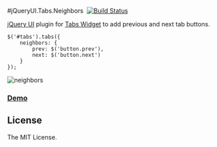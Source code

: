 #jQueryUI.Tabs.Neighbors &nbsp;[![Build Status](https://travis-ci.org/asleepwalker/jquery-ui.tabs.neighbors.svg?branch=master)](https://travis-ci.org/asleepwalker/jquery-ui.tabs.neighbors)

[jQuery UI](http://jqueryui.com/) plugin for [Tabs Widget](http://jqueryui.com/tabs/) to add previous and next tab buttons.

```
$('#tabs').tabs({
	neighbors: {
		prev: $('button.prev'),
		next: $('button.next')
	}
});
```

![neighbors](https://cloud.githubusercontent.com/assets/5080313/9653688/fed058b2-522d-11e5-8a82-4fbe23efa14d.png)
### <a href="http://asleepwalker.github.io/jquery-ui.tabs.neighbors/">Demo</a>

## License

The MIT License.